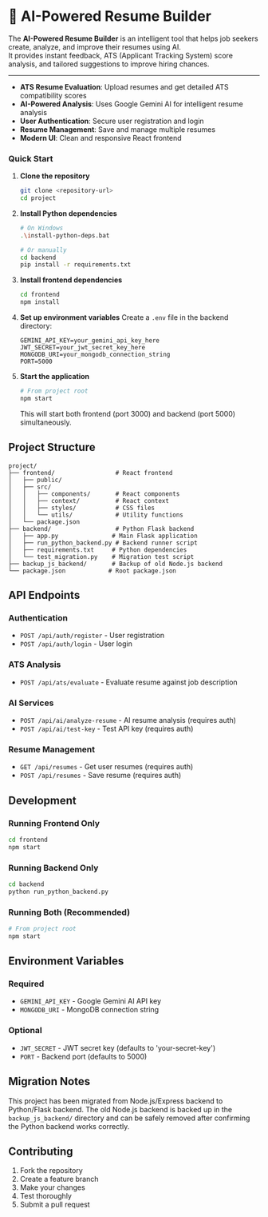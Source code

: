 # 📝 AI-Powered Resume Builder

The **AI-Powered Resume Builder** is an intelligent tool that helps job seekers create, analyze, and improve their resumes using AI.  
It provides instant feedback, ATS (Applicant Tracking System) score analysis, and tailored suggestions to improve hiring chances.

---


- **ATS Resume Evaluation**: Upload resumes and get detailed ATS compatibility scores
- **AI-Powered Analysis**: Uses Google Gemini AI for intelligent resume analysis
- **User Authentication**: Secure user registration and login
- **Resume Management**: Save and manage multiple resumes
- **Modern UI**: Clean and responsive React frontend


### Quick Start

1. **Clone the repository**
   ```bash
   git clone <repository-url>
   cd project
   ```

2. **Install Python dependencies**
   ```bash
   # On Windows
   .\install-python-deps.bat
   
   # Or manually
   cd backend
   pip install -r requirements.txt
   ```

3. **Install frontend dependencies**
   ```bash
   cd frontend
   npm install
   ```

4. **Set up environment variables**
   Create a `.env` file in the backend directory:
   ```env
   GEMINI_API_KEY=your_gemini_api_key_here
   JWT_SECRET=your_jwt_secret_key_here
   MONGODB_URI=your_mongodb_connection_string
   PORT=5000
   ```

5. **Start the application**
   ```bash
   # From project root
   npm start
   ```
   
   This will start both frontend (port 3000) and backend (port 5000) simultaneously.

## Project Structure

```
project/
├── frontend/                 # React frontend
│   ├── public/
│   ├── src/
│   │   ├── components/       # React components
│   │   ├── context/          # React context
│   │   ├── styles/           # CSS files
│   │   └── utils/            # Utility functions
│   └── package.json
├── backend/                  # Python Flask backend
│   ├── app.py               # Main Flask application
│   ├── run_python_backend.py # Backend runner script
│   ├── requirements.txt     # Python dependencies
│   └── test_migration.py    # Migration test script
├── backup_js_backend/       # Backup of old Node.js backend
└── package.json            # Root package.json
```

## API Endpoints

### Authentication
- `POST /api/auth/register` - User registration
- `POST /api/auth/login` - User login

### ATS Analysis
- `POST /api/ats/evaluate` - Evaluate resume against job description

### AI Services
- `POST /api/ai/analyze-resume` - AI resume analysis (requires auth)
- `POST /api/ai/test-key` - Test API key (requires auth)

### Resume Management
- `GET /api/resumes` - Get user resumes (requires auth)
- `POST /api/resumes` - Save resume (requires auth)

## Development

### Running Frontend Only
```bash
cd frontend
npm start
```

### Running Backend Only
```bash
cd backend
python run_python_backend.py
```

### Running Both (Recommended)
```bash
# From project root
npm start
```

## Environment Variables

### Required
- `GEMINI_API_KEY` - Google Gemini AI API key
- `MONGODB_URI` - MongoDB connection string

### Optional
- `JWT_SECRET` - JWT secret key (defaults to 'your-secret-key')
- `PORT` - Backend port (defaults to 5000)

## Migration Notes

This project has been migrated from Node.js/Express backend to Python/Flask backend. The old Node.js backend is backed up in the `backup_js_backend/` directory and can be safely removed after confirming the Python backend works correctly.

## Contributing

1. Fork the repository
2. Create a feature branch
3. Make your changes
4. Test thoroughly
5. Submit a pull request
